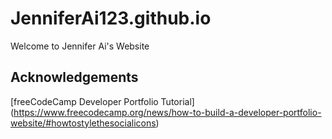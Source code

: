 # JenniferAi123.github.io

Welcome to Jennifer Ai's Website

## Acknowledgements
[freeCodeCamp Developer Portfolio Tutorial] (https://www.freecodecamp.org/news/how-to-build-a-developer-portfolio-website/#howtostylethesocialicons)